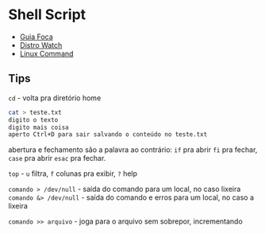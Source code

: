 # Shell Script
- [Guia Foca](https://www.guiafoca.org/guiaonline/)
- [Distro Watch](https://www.guiafoca.org/guiaonline/)
- [Linux Command](https://linuxcommand.org/)

## Tips
`cd` - volta pra diretório home

```sh
cat > teste.txt
digito o texto
digito mais coisa
aperto Ctrl+D para sair salvando o conteúdo no teste.txt
```

abertura e fechamento são a palavra ao contrário: `if` pra abrir `fi` pra fechar, `case` pra abrir `esac` pra fechar.

`top` - `u` filtra, `f` colunas pra exibir, `?` help

`comando > /dev/null` - saída do comando para um local, no caso lixeira\
`comando &> /dev/null` - saída do comando e erros para um local, no caso a lixeira

`comando >> arquivo` - joga para o arquivo sem sobrepor, incrementando